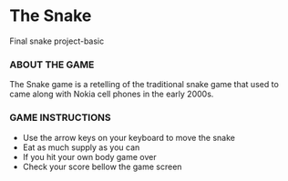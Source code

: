 # The Snake
Final snake project-basic

### ABOUT THE GAME

The Snake game is a retelling of the traditional snake game that used to came along with Nokia cell phones in the early 2000s.

### GAME INSTRUCTIONS

- Use the arrow keys on your keyboard to move the snake
- Eat as much supply as you can
- If you hit your own body game over
- Check your score bellow the game screen
